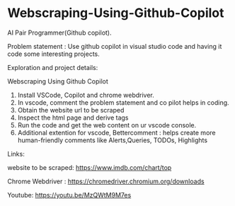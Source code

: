 # Webscraping-Using-Github-Copilot

AI Pair Programmer(Github copilot). 

Problem statement : 
Use github copilot in visual studio code and having it code some interesting projects.

Exploration and project details:

Webscraping Using Github Copilot

1. Install VSCode, Copilot and chrome webdriver.
2. In vscode, comment the problem statement and co pilot helps in coding.
3. Obtain the website url to be scraped 
4. Inspect the html page and derive tags
5. Run the code and get the web content on ur vscode console.
6. Additional extention for vscode, Bettercomment : 
		helps create more human-friendly comments like Alerts,Queries, TODOs, Highlights


Links:

website to be scraped: https://www.imdb.com/chart/top

Chrome Webdriver : https://chromedriver.chromium.org/downloads

Youtube: https://youtu.be/MzQWtM9M7es

